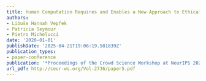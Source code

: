 ```yaml
---
title: Human Computation Requires and Enables a New Approach to Ethical Review
authors:
- Libuše Hannah Vepřek
- Patricia Seymour
- Pietro Michelucci
date: '2020-01-01'
publishDate: '2025-04-21T19:06:19.581839Z'
publication_types:
- paper-conference
publication: '*Proceedings of the Crowd Science Workshop at NeurIPS 2020*'
url_pdf: http://ceur-ws.org/Vol-2736/paper5.pdf
---
```

